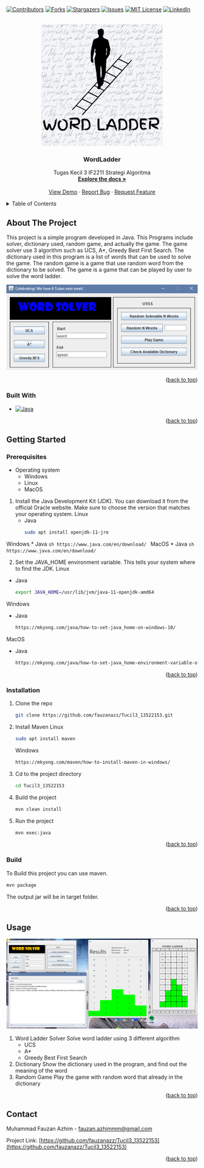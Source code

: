 <!-- Improved compatibility of back to top link: See: https://github.com/othneildrew/Best-README-Template/pull/73 -->
<a name="readme-top"></a>
<!--
*** Thanks for checking out the Best-README-Template. If you have a suggestion
*** that would make this better, please fork the repo and create a pull request
*** or simply open an issue with the tag "enhancement".
*** Don't forget to give the project a star!
*** Thanks again! Now go create something AMAZING! :D
-->



<!-- PROJECT SHIELDS -->
<!--
*** I'm using markdown "reference style" links for readability.
*** Reference links are enclosed in brackets [ ] instead of parentheses ( ).
*** See the bottom of this document for the declaration of the reference variables
*** for contributors-url, forks-url, etc. This is an optional, concise syntax you may use.
*** https://www.markdownguide.org/basic-syntax/#reference-style-links
-->
[![Contributors][contributors-shield]][contributors-url]
[![Forks][forks-shield]][forks-url]
[![Stargazers][stars-shield]][stars-url]
[![Issues][issues-shield]][issues-url]
[![MIT License][license-shield]][license-url]
[![LinkedIn][linkedin-shield]][linkedin-url]



<!-- PROJECT LOGO -->
<br />
<div align="center">
  <a href="https://github.com/fauzanazz/Tucil3_13522153">
    <img src="images/logo.png" alt="Logo" width="320" height="320">
  </a>

<h3 align="center">WordLadder</h3>

  <p align="center">
    Tugas Kecil 3 IF2211 Strategi Algoritma
    <br />
    <a href="https://github.com/fauzanazz/Tucil3_13522153"><strong>Explore the docs »</strong></a>
    <br />
    <br />
    <a href="https://github.com/fauzanazz/Tucil3_13522153">View Demo</a>
    ·
    <a href="https://github.com/fauzanazz/Tucil3_13522153/issues/new?labels=bug&template=bug-report---.md">Report Bug</a>
    ·
    <a href="https://github.com/fauzanazz/Tucil3_13522153/issues/new?labels=enhancement&template=feature-request---.md">Request Feature</a>
  </p>
</div>



<!-- TABLE OF CONTENTS -->
<details>
  <summary>Table of Contents</summary>
  <ol>
    <li>
      <a href="#about-the-project">About The Project</a>
      <ul>
        <li><a href="#built-with">Built With</a></li>
      </ul>
    </li>
    <li>
      <a href="#getting-started">Getting Started</a>
      <ul>
        <li><a href="#prerequisites">Prerequisites</a></li>
        <li><a href="#installation">Installation</a></li>
      </ul>
    </li>
    <li><a href="#usage">Usage</a></li>
    <li><a href="#roadmap">Roadmap</a></li>
    <li><a href="#contributing">Contributing</a></li>
    <li><a href="#license">License</a></li>
    <li><a href="#contact">Contact</a></li>
    <li><a href="#acknowledgments">Acknowledgments</a></li>
  </ol>
</details>



<!-- ABOUT THE PROJECT -->
## About The Project
This project is a simple program developed in Java. This Programs include solver, dictionary used, random game, and actually the game. The game solver use 3 algorithm such as UCS, A*, Greedy Best First Search. The dictionary used in this program is a list of words that can be used to solve the game. The random game is a game that use random word from the dictionary to be solved. The game is a game that can be played by user to solve the word ladder.

<div align="center">
  <img src="images/MainWindow.png" alt="Main Window">
</div>
<p align="right">(<a href="#readme-top">back to top</a>)</p>



### Built With

* [![Java][Java]][Java-link]

<p align="right">(<a href="#readme-top">back to top</a>)</p>



<!-- GETTING STARTED -->
## Getting Started

### Prerequisites

* Operating system
  * Windows
  * Linux
  * MacOS

1. Install the Java Development Kit (JDK). You can download it from the official Oracle website. Make sure to choose the version that matches your operating system.
  Linux
    * Java
      ```sh
      sudo apt install openjdk-11-jre
      ```
  Windows
    * Java
      ```sh
      https://www.java.com/en/download/
      ```
  MacOS
    * Java
      ```sh
      https://www.java.com/en/download/
      ```



2. Set the JAVA_HOME environment variable. This tells your system where to find the JDK.
    Linux
  * Java
    ```sh
    export JAVA_HOME=/usr/lib/jvm/java-11-openjdk-amd64
    ```
  Windows
  * Java
    ```sh
    https://mkyong.com/java/how-to-set-java_home-on-windows-10/
    ```
  MacOS
  * Java
    ```sh
    https://mkyong.com/java/how-to-set-java_home-environment-variable-on-mac-os-x/
    ```

<p align="right">(<a href="#readme-top">back to top</a>)</p>

### Installation

1. Clone the repo
   ```sh
   git clone https://github.com/fauzanazz/Tucil3_13522153.git
    ```
2. Install Maven
    Linux
    ```sh
    sudo apt install maven
    ```
    Windows
    ```sh
    https://mkyong.com/maven/how-to-install-maven-in-windows/
    ```
3. Cd to the project directory
    ```sh
    cd Tucil3_13522153
    ```
4. Build the project
    ```sh
    mvn clean install
    ```
5. Run the project
    ```sh
    mvn exec:java
    ```


<p align="right">(<a href="#readme-top">back to top</a>)</p>

### Build

To Build this project you can use maven.
```sh
mvn package
```
The output jar will be in target folder.


<p align="right">(<a href="#readme-top">back to top</a>)</p>

<!-- USAGE EXAMPLES -->
## Usage

<div align="center">
  <img src="images/FullWindow.png" alt="Main Window">
</div>

1. Word Ladder Solver
    Solve word ladder using 3 different algorithm
    * UCS
    * A*
    * Greedy Best First Search
2. Dictionary
    Show the dictionary used in the program, and find out the meaning of the word
3. Random Game
    Play the game with random word that already in the dictionary

<p align="right">(<a href="#readme-top">back to top</a>)</p>

<!-- CONTACT -->
## Contact

Muhammad Fauzan Azhim - fauzan.azhimmm@gmail.com

Project Link: [https://github.com/fauzanazz/Tucil3_13522153](https://github.com/fauzanazz/Tucil3_13522153)

<p align="right">(<a href="#readme-top">back to top</a>)</p>


<!-- MARKDOWN LINKS & IMAGES -->
<!-- https://www.markdownguide.org/basic-syntax/#reference-style-links -->
[contributors-shield]: https://img.shields.io/github/contributors/fauzanazz/Tucil3_13522153.svg?style=for-the-badge
[contributors-url]: https://github.com/fauzanazz/Tucil3_13522153/graphs/contributors
[forks-shield]: https://img.shields.io/github/forks/fauzanazz/Tucil3_13522153.svg?style=for-the-badge
[forks-url]: https://github.com/fauzanazz/Tucil3_13522153/network/members
[stars-shield]: https://img.shields.io/github/stars/fauzanazz/Tucil3_13522153.svg?style=for-the-badge
[stars-url]: https://github.com/fauzanazz/Tucil3_13522153/stargazers
[issues-shield]: https://img.shields.io/github/issues/fauzanazz/Tucil3_13522153.svg?style=for-the-badge
[issues-url]: https://github.com/fauzanazz/Tucil3_13522153/issues
[license-shield]: https://img.shields.io/github/license/fauzanazz/Tucil3_13522153.svg?style=for-the-badge
[license-url]: https://github.com/fauzanazz/Tucil3_13522153/blob/master/LICENSE.txt
[linkedin-shield]: https://img.shields.io/badge/-LinkedIn-black.svg?style=for-the-badge&logo=linkedin&colorB=555
[linkedin-url]: https://linkedin.com/in/fauzanazhim
[java]: https://img.shields.io/badge/Java-ED8B00?style=for-the-badge&logo=openjdk&logoColor=white
[java-link]: https://www.java.com/
[mainWindow-screenshot]: images/mainWindow.png